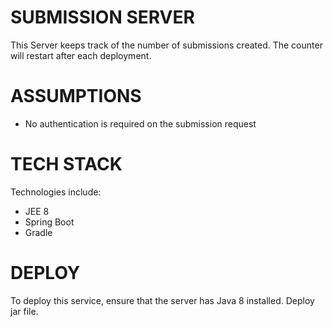 **SUBMISSION SERVER**
===============

This Server keeps track of the number of submissions created. The counter will restart after each deployment.

ASSUMPTIONS
===============
- No authentication is required on the submission request

TECH STACK
===============
Technologies include:
- JEE 8
- Spring Boot
- Gradle 


DEPLOY
===============
To deploy this service, ensure that the server has Java 8 installed. Deploy jar file.